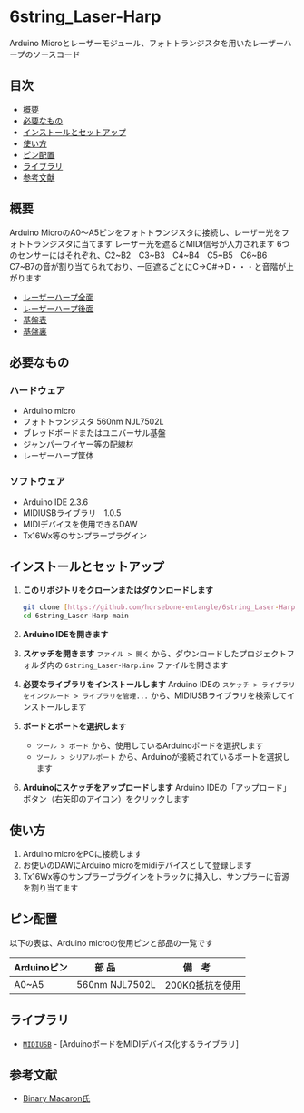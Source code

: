 # 6string_Laser-Harp
Arduino Microとレーザーモジュール、フォトトランジスタを用いたレーザーハープのソースコード

## 目次
* [概要](#概要)
* [必要なもの](#必要なもの)
* [インストールとセットアップ](#インストールとセットアップ)
* [使い方](#使い方)
* [ピン配置](#ピン配置)
* [ライブラリ](#ライブラリ)
* [参考文献](#参考文献)

## 概要
Arduino MicroのA0～A5ピンをフォトトランジスタに接続し、レーザー光をフォトトランジスタに当てます
レーザー光を遮るとMIDI信号が入力されます
6つのセンサーにはそれぞれ、C2\~B2　C3\~B3　C4\~B4　C5\~B5　C6\~B6　C7\~B7の音が割り当てられており、一回遮るごとにC→C#→D・・・と音階が上がります
* [レーザーハープ全面](images/Laser-Harp2.jpg)
* [レーザーハープ後面](images/Laser-Harp1.jpg)
* [基盤表](images/board1.jpg)
* [基盤裏](images/board2.jpg)

## 必要なもの

### ハードウェア

* Arduino micro
* フォトトランジスタ 560nm NJL7502L
* ブレッドボードまたはユニバーサル基盤
* ジャンパーワイヤー等の配線材
* レーザーハープ筐体

### ソフトウェア

* Arduino IDE 2.3.6
* MIDIUSBライブラリ　1.0.5
* MIDIデバイスを使用できるDAW
* Tx16Wx等のサンプラープラグイン

## インストールとセットアップ

1.  **このリポジトリをクローンまたはダウンロードします**
    ```bash
    git clone [https://github.com/horsebone-entangle/6string_Laser-Harp.git](https://github.com/horsebone-entangle/6string_Laser-Harp.git)
    cd 6string_Laser-Harp-main
    ```

2.  **Arduino IDEを開きます**

3.  **スケッチを開きます**
    `ファイル > 開く` から、ダウンロードしたプロジェクトフォルダ内の `6string_Laser-Harp.ino` ファイルを開きます

4.  **必要なライブラリをインストールします**
    Arduino IDEの `スケッチ > ライブラリをインクルード > ライブラリを管理...` から、MIDIUSBライブラリを検索してインストールします

5.  **ボードとポートを選択します**
    * `ツール > ボード` から、使用しているArduinoボードを選択します
    * `ツール > シリアルポート` から、Arduinoが接続されているポートを選択します

6.  **Arduinoにスケッチをアップロードします**
    Arduino IDEの「アップロード」ボタン（右矢印のアイコン）をクリックします

## 使い方

1.  Arduino microをPCに接続します
2.  お使いのDAWにArduino microをmidiデバイスとして登録します
3.  Tx16Wx等のサンプラープラグインをトラックに挿入し、サンプラーに音源を割り当てます

## ピン配置

以下の表は、Arduino microの使用ピンと部品の一覧です

| Arduinoピン |   　　部 品　　 |  　　備　考   |
| :---------- | :------------- | :----------- |
| A0~A5       | 560nm NJL7502L |200KΩ抵抗を使用|  


## ライブラリ
* [`MIDIUSB`](https://docs.arduino.cc/libraries/midiusb/) - [ArduinoボードをMIDIデバイス化するライブラリ]

## 参考文献
* [Binary Macaron氏](https://www.youtube.com/watch?v=AOoOoMTHRkc&list=PLkjJlIGA7FxJA72lzpV9EdGVzYsoOpRiu)